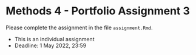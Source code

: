 # Methods 4 - Portfolio Assignment 3

Please complete the assignment in the file `assignment.Rmd`.

- This is an individual assignment
- Deadline: 1 May 2022, 23:59

